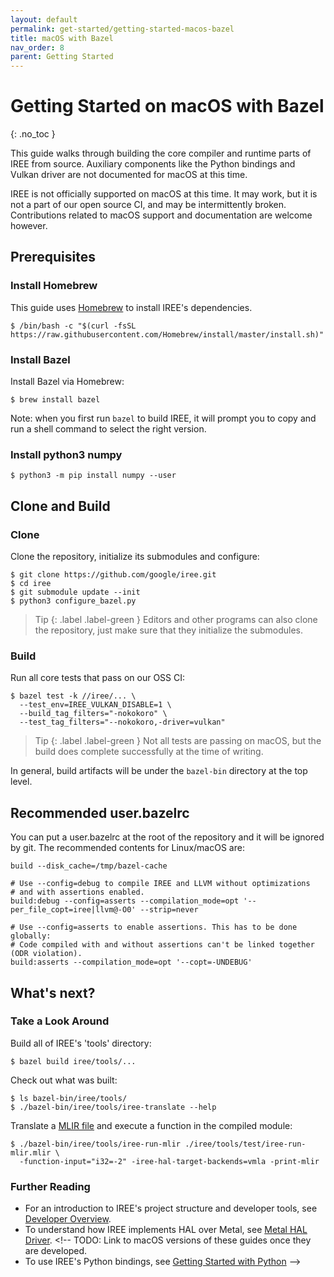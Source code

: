 ```yaml
---
layout: default
permalink: get-started/getting-started-macos-bazel
title: macOS with Bazel
nav_order: 8
parent: Getting Started
---
```


# Getting Started on macOS with Bazel
{: .no_toc }

<!--
Notes to those updating this guide:

    * This document should be __simple__ and cover essential items only.
      Notes for optional components should go in separate files.

    * This document parallels getting_started_linux_bazel.md and
      getting_started_windows_bazel.md
      Please keep them in sync.
-->

This guide walks through building the core compiler and runtime parts of IREE
from source. Auxiliary components like the Python bindings and Vulkan driver are
not documented for macOS at this time.

IREE is not officially supported on macOS at this time. It may work, but it is
not a part of our open source CI, and may be intermittently broken.
Contributions related to macOS support and documentation are welcome however.

## Prerequisites

### Install Homebrew

This guide uses [Homebrew](https://brew.sh/) to install IREE's dependencies.

```shell
$ /bin/bash -c "$(curl -fsSL https://raw.githubusercontent.com/Homebrew/install/master/install.sh)"
```

### Install Bazel

Install Bazel via Homebrew:

```shell
$ brew install bazel
```

Note: when you first run `bazel` to build IREE, it will prompt you to copy and
run a shell command to select the right version.

### Install python3 numpy

```shell
$ python3 -m pip install numpy --user
```

## Clone and Build

### Clone

Clone the repository, initialize its submodules and configure:

```shell
$ git clone https://github.com/google/iree.git
$ cd iree
$ git submodule update --init
$ python3 configure_bazel.py
```

> Tip
> {: .label .label-green }
> Editors and other programs can also clone the
> repository, just make sure that they initialize the submodules.

### Build

Run all core tests that pass on our OSS CI:

```shell
$ bazel test -k //iree/... \
  --test_env=IREE_VULKAN_DISABLE=1 \
  --build_tag_filters="-nokokoro" \
  --test_tag_filters="--nokokoro,-driver=vulkan"
```

> Tip
> {: .label .label-green }
> Not all tests are passing on macOS, but the build does
> complete successfully at the time of writing.

In general, build artifacts will be under the `bazel-bin` directory at the top
level.

## Recommended user.bazelrc

You can put a user.bazelrc at the root of the repository and it will be ignored
by git. The recommended contents for Linux/macOS are:

```shell
build --disk_cache=/tmp/bazel-cache

# Use --config=debug to compile IREE and LLVM without optimizations
# and with assertions enabled.
build:debug --config=asserts --compilation_mode=opt '--per_file_copt=iree|llvm@-O0' --strip=never

# Use --config=asserts to enable assertions. This has to be done globally:
# Code compiled with and without assertions can't be linked together (ODR violation).
build:asserts --compilation_mode=opt '--copt=-UNDEBUG'
```

## What's next?

### Take a Look Around

Build all of IREE's 'tools' directory:

```shell
$ bazel build iree/tools/...
```

Check out what was built:

```shell
$ ls bazel-bin/iree/tools/
$ ./bazel-bin/iree/tools/iree-translate --help
```

Translate a
[MLIR file](https://github.com/google/iree/blob/main/iree/tools/test/iree-run-mlir.mlir)
and execute a function in the compiled module:

```shell
$ ./bazel-bin/iree/tools/iree-run-mlir ./iree/tools/test/iree-run-mlir.mlir \
  -function-input="i32=-2" -iree-hal-target-backends=vmla -print-mlir
```

### Further Reading

*   For an introduction to IREE's project structure and developer tools, see
    [Developer Overview](../developing_iree/developer_overview.md).
*   To understand how IREE implements HAL over Metal, see
    [Metal HAL Driver](../design_docs/metal_hal_driver.md). <!-- TODO: Link to
    macOS versions of these guides once they are developed.
*   To use IREE's Python bindings, see
    [Getting Started with Python](getting_started_python.md) -->
